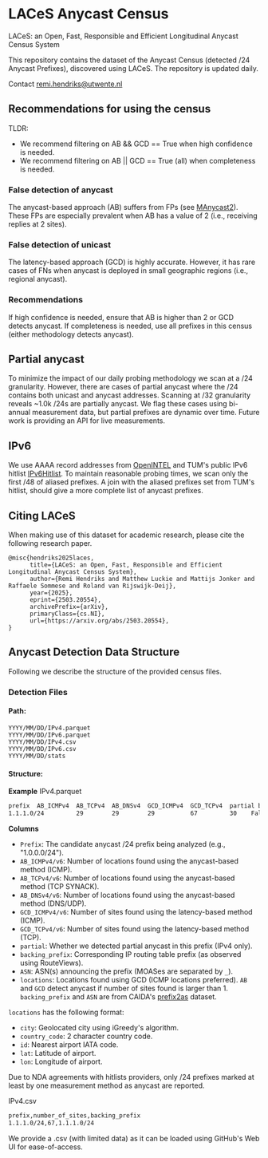 # LACeS Anycast Census
LACeS: an Open, Fast, Responsible and Efficient Longitudinal Anycast Census System

This repository contains the dataset of the Anycast Census (detected /24 Anycast Prefixes), discovered using LACeS.
The repository is updated daily.

Contact [remi.hendriks@utwente.nl](mailto:remi.hendriks@utwente.nl)

## Recommendations for using the census

TLDR:
* We recommend filtering on AB && GCD == True when high confidence is needed.
* We recommend filtering on AB || GCD == True (all) when completeness is needed. 

### False detection of anycast
The anycast-based approach (AB) suffers from FPs (see [MAnycast2](https://www.sysnet.ucsd.edu/sysnet/miscpapers/manycast2-imc20.pdf)).
These FPs are especially prevalent when AB has a value of 2 (i.e., receiving replies at 2 sites).

### False detection of unicast
The latency-based approach (GCD) is highly accurate.
However, it has rare cases of FNs when anycast is deployed in small geographic regions (i.e., regional anycast).

### Recommendations
If high confidence is needed, ensure that AB is higher than 2 or GCD detects anycast.
If completeness is needed, use all prefixes in this census (either methodology detects anycast).

## Partial anycast
To minimize the impact of our daily probing methodology we scan at a /24 granularity.
However, there are cases of partial anycast where the /24 contains both unicast and anycast addresses.
Scanning at /32 granularity reveals ~1.0k /24s are partially anycast.
We flag these cases using bi-annual measurement data, but partial prefixes are dynamic over time.
Future work is providing an API for live measurements.

## IPv6
We use AAAA record addresses from [OpenINTEL](https://www.openintel.nl/) and TUM's public IPv6 hitlist [IPv6Hitlist](https://ipv6hitlist.github.io/).
To maintain reasonable probing times, we scan only the first /48 of aliased prefixes.
A join with the aliased prefixes set from TUM's hitlist, should give a more complete list of anycast prefixes.

## Citing LACeS
When making use of this dataset for academic research, please cite the following research paper.

```
@misc{hendriks2025laces,
      title={LACeS: an Open, Fast, Responsible and Efficient Longitudinal Anycast Census System}, 
      author={Remi Hendriks and Matthew Luckie and Mattijs Jonker and Raffaele Sommese and Roland van Rijswijk-Deij},
      year={2025},
      eprint={2503.20554},
      archivePrefix={arXiv},
      primaryClass={cs.NI},
      url={https://arxiv.org/abs/2503.20554}, 
}
```

## Anycast Detection Data Structure

Following we describe the structure of the provided census files.

### Detection Files
#### Path:
```
YYYY/MM/DD/IPv4.parquet
YYYY/MM/DD/IPv6.parquet
YYYY/MM/DD/IPv4.csv
YYYY/MM/DD/IPv6.csv
YYYY/MM/DD/stats
```
#### Structure:
**Example**
IPv4.parquet
```bash
prefix  AB_ICMPv4  AB_TCPv4  AB_DNSv4  GCD_ICMPv4  GCD_TCPv4  partial backing_prefix            ASN                                          locations
1.1.1.0/24         29        29        29          67         30    False     1.1.1.0/24          13335  [{'city': 'Bangalore', 'country_code': 'IN', '...
```

**Columns**
- `Prefix`: The candidate anycast /24 prefix being analyzed (e.g., "1.0.0.0/24").
- `AB_ICMPv4/v6`: Number of locations found using the anycast-based method (ICMP).
- `AB_TCPv4/v6`: Number of locations found using the anycast-based method (TCP SYNACK).
- `AB_DNSv4/v6`: Number of locations found using the anycast-based method (DNS/UDP).
- `GCD_ICMPv4/v6`: Number of sites found using the latency-based method (ICMP).
- `GCD_TCPv4/v6`: Number of sites found using the latency-based method (TCP).
- `partial`: Whether we detected partial anycast in this prefix (IPv4 only).
- `backing_prefix`: Corresponding IP routing table prefix (as observed using RouteViews).
- `ASN`: ASN(s) announcing the prefix (MOASes are separated by `_`).
- `locations`: Locations found using GCD (ICMP locations preferred).
`AB` and `GCD` detect anycast if number of sites found is larger than 1.
`backing_prefix` and `ASN` are from CAIDA's [prefix2as](https://www.caida.org/catalog/datasets/routeviews-prefix2as/) dataset.

`locations` has the following format:
- `city`: Geolocated city using iGreedy's algorithm.
- `country_code`: 2 character country code.
- `id`: Nearest airport IATA code.
- `lat`: Latitude of airport.
- `lon`: Longitude of airport.

Due to NDA agreements with hitlists providers, only /24 prefixes marked at least by one measurement method as anycast are reported.

IPv4.csv
```bash
prefix,number_of_sites,backing_prefix
1.1.1.0/24,67,1.1.1.0/24
```

We provide a .csv (with limited data) as it can be loaded using GitHub's Web UI for ease-of-access.
